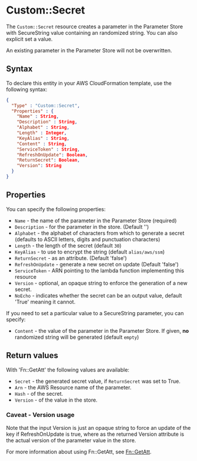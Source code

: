 # Custom::Secret
The `Custom::Secret` resource creates a parameter in the Parameter Store with SecureString value containing an randomized string. You can also explicit set a value.

An existing parameter in the Parameter Store will not be overwritten.

## Syntax
To declare this entity in your AWS CloudFormation template, use the following syntax:

```json
{
  "Type" : "Custom::Secret",
  "Properties" : {
    "Name" : String,
    "Description" : String,
    "Alphabet" : String,
    "Length" : Integer,
    "KeyAlias" : String,
    "Content" : String,
    "ServiceToken" : String,
    "RefreshOnUpdate": Boolean,
    "ReturnSecret": Boolean,
    "Version": String
  }
}
```

## Properties
You can specify the following properties:

- `Name`  - the name of the parameter in the Parameter Store (required)
- `Description`  - for the parameter in the store. (Default '')
- `Alphabet` - the alphabet of characters from which to generate a secret (defaults to ASCII letters, digits and punctuation characters)
- `Length`  - the length of the secret (default `30`)
- `KeyAlias`  - to use to encrypt the string (default `alias/aws/ssm`)
- `ReturnSecret`  - as an attribute. (Default 'false')
- `RefreshOnUpdate`  - generate a new secret on update (Default 'false')
- `ServiceToken`  - ARN pointing to the lambda function implementing this resource 
- `Version`  - optional, an opaque string to enforce the generation of a new secret.
- `NoEcho` - indicates whether the secret can be an output value, default 'True' meaning it cannot.

If you need to set a particular value to a SecureString parameter, you can specify:

- `Content`  - the value of the parameter in the Parameter Store. If given, **no** randomized string will be generated (default `empty`)

## Return values
With 'Fn::GetAtt' the following values are available:

- `Secret` - the generated secret value, if `ReturnSecret` was set to True.
- `Arn` - the AWS Resource name of the parameter.
- `Hash` - of the secret.
- `Version` - of the value in the store.

### Caveat - Version usage
Note that the input Version is just an opaque string to force an update of the key if RefreshOnUpdate is true, where as the returned Version attribute is the actual version of the parameter value in the store.

For more information about using Fn::GetAtt, see [Fn::GetAtt](http://docs.aws.amazon.com/AWSCloudFormation/latest/UserGuide/intrinsic-function-reference-getatt.html).
